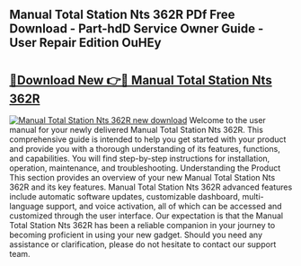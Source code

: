 ## Manual Total Station Nts 362R PDf Free Download - Part-hdD Service Owner Guide - User Repair Edition OuHEy

# <h2><a href="http://bc53003.oget.top/?id=Manual+Total+Station+Nts+362R">🔗Download New 👉🔴 Manual Total Station Nts 362R</a></h2>

[![Manual Total Station Nts 362R new download](https://i.imgur.com/5g1atiW.png)](http://bc53003.oget.top/?id=Manual+Total+Station+Nts+362R)
Welcome to the user manual for your newly delivered Manual Total Station Nts 362R. This comprehensive guide is intended to help you get started with your product and provide you with a thorough understanding of its features, functions, and capabilities. You will find step-by-step instructions for installation, operation, maintenance, and troubleshooting. Understanding the Product This section provides an overview of your new Manual Total Station Nts 362R and its key features. Manual Total Station Nts 362R advanced features include automatic software updates, customizable dashboard, multi-language support, and voice activation, all of which can be accessed and customized through the user interface. Our expectation is that the Manual Total Station Nts 362R has been a reliable companion in your journey to becoming proficient in using your new gadget. Should you need any assistance or clarification, please do not hesitate to contact our support team.
